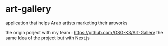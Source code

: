 # art-gallery
application that helps Arab artists marketing their artworks


the origin porject with my team : https://github.com/GSG-K3/Art-Gallery
the same Idea of the project but with Next.js 
